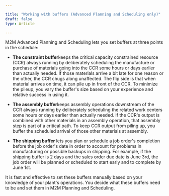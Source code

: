 ```yaml
---

title: "Working with buffers (Advanced Planning and Scheduling only)"
draft: false
type: Article

---
```


M2M Advanced Planning and Scheduling lets you set buffers at three points in the schedule:

- **The constraint buffer**keeps the critical capacity constrained resource (CCR) always running by deliberately scheduling the manufacture or purchase of materials going into the CCR some hours or days earlier than actually needed. If those materials arrive a bit late for one reason or the other, the CCR chugs along unaffected. The flip side is that when material arrives on time, it can pile up in front of the CCR. To minimize the pileup, you vary the buffer's size based on your experience and relative success in using it.

- **The assembly buffer**keeps assembly operations downstream of the CCR always running by deliberately scheduling the related work centers some hours or days earlier than actually needed. If the CCR's output is combined with other materials in an assembly operation, that assembly step is part of a critical path. To keep CCR output from piling up, you buffer the scheduled arrival of those other materials at assembly.

- **The shipping buffer** lets you plan or schedule a job order's completion before the job order's date in order to account for problems in manufacturing or possible backups in shipping. For example, if the shipping buffer is 2 days and the sales order due date is June 3rd, the job order will be planned or scheduled to start early and to complete by June 1st.

It is fast and effective to set these buffers manually based on your knowledge of your plant's operations. You decide what these buffers need to be and set them in M2M Planning and Scheduling.

​